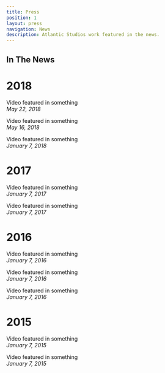 ```yaml
---
title: Press
position: 1
layout: press
navigation: News
description: Atlantic Studios work featured in the news.
---
```


## In The News

# 2018

Video featured in something<br/>
*May 22, 2018*

Video featured in something<br/>
*May 16, 2018*

Video featured in something<br/>
*January 7, 2018*

# 2017

Video featured in something<br/>
*January 7, 2017*

Video featured in something<br/>
*January 7, 2017*

# 2016

Video featured in something<br/>
*January 7, 2016*

Video featured in something<br/>
*January 7, 2016*

Video featured in something<br/>
*January 7, 2016*

# 2015

Video featured in something<br/>
*January 7, 2015*

Video featured in something<br/>
*January 7, 2015*
